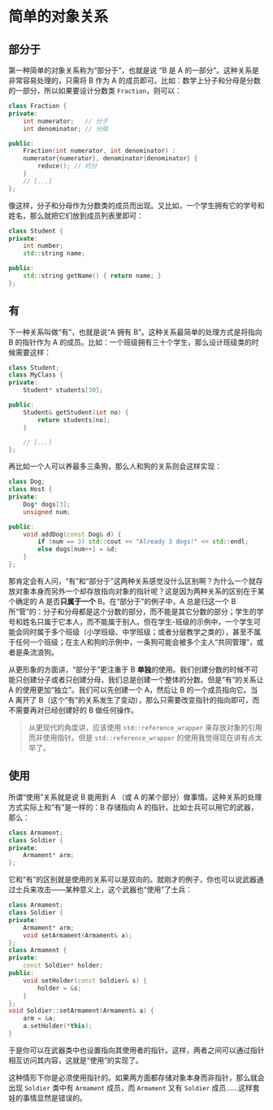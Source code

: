 # 简单的对象关系

## 部分于

第一种简单的对象关系称为“部分于”，也就是说 “B 是 A 的一部分”。这种关系是非常容易处理的，只需将 B 作为 A 的成员即可。比如：数学上分子和分母是分数的一部分，所以如果要设计分数类 `Fraction`，则可以：
```cpp
class Fraction {
private:
    int numerator;   // 分子
    int denominator; // 分母

public:
    Fraction(int numerator, int denominator) :
    numerator{numerator}, denominator{denominator} {
        reduce(); // 约分
    }
    // [...]
};
```
像这样，分子和分母作为分数类的成员而出现。又比如，一个学生拥有它的学号和姓名，那么就把它们放到成员列表里即可：
```cpp
class Student {
private:
    int number;
    std::string name;

public:
    std::string getName() { return name; }
};
```

## 有

下一种关系叫做“有”，也就是说“A 拥有 B”。这种关系最简单的处理方式是将指向 B 的指针作为 A 的成员。比如：一个班级拥有三十个学生，那么设计班级类的时候需要这样：
```cpp
class Student;
class MyClass {
private:
    Student* students[30];

public:
    Student& getStudent(int no) {
        return students[no];
    }

    // [...]
};
```

再比如一个人可以养最多三条狗，那么人和狗的关系则会这样实现：
```cpp
class Dog;
class Host {
private:
    Dog* dogs[3];
    unsigned num;

public:
    void addDog(const Dog& d) {
        if (num == 3) std::cout << "Already 3 dogs!" << std::endl;
        else dogs[num++] = &d;
    }
};
```

那肯定会有人问，“有”和“部分于”这两种关系感觉没什么区别啊？为什么一个就存放对象本身而另外一个却存放指向对象的指针呢？这是因为两种关系的区别在于某个确定的 A 是否**只属于一个** B。在“部分于”的例子中，A 总是归这一个 B 所“管”的：分子和分母都是这个分数的部分，而不能是其它分数的部分；学生的学号和姓名只属于它本人，而不能属于别人。但在学生-班级的示例中，一个学生可能会同时属于多个班级（小学班级、中学班级；或者分层教学之类的），甚至不属于任何一个班级；在主人和狗的示例中，一条狗可能会被多个主人“共同管理”，或者是条流浪狗。

从更形象的方面讲，“部分于”更注重于 B **单独**的使用。我们创建分数的时候不可能只创建分子或者只创建分母，我们总是创建一个整体的分数。但是“有”的关系让 A 的使用更加“独立”。我们可以先创建一个 A，然后让 B 的一个成员指向它。当 A 离开了 B（这个“有”的关系发生了变动），那么只需要改变指针的指向即可，而不需要再对已经创建好的 B 做任何操作。

> 从更现代的角度讲，应该使用 `std::reference_wrapper` 来存放对象的引用而非使用指针。但是 `std::reference_wrapper` 的使用我觉得现在讲有点太早了。

## 使用

所谓“使用”关系就是说 B 能用到 A （或 A 的某个部分）做事情。这种关系的处理方式实际上和“有”是一样的：B 存储指向 A 的指针。比如士兵可以用它的武器，那么：
```cpp
class Armament;
class Soldier {
private:
    Armament* arm;
};
```
它和“有”的区别就是使用的关系可以是双向的。就刚才的例子，你也可以说武器通过士兵来攻击——某种意义上，这个武器也“使用”了士兵：
```cpp
class Armament;
class Soldier {
private:
    Armament* arm;
    void setArmament(Armament& a);
};
class Armament {
private:
    const Soldier* holder;
public:
    void setHolder(const Soldier& s) {
        holder = &s;
    }
};
void Soldier::setArmament(Armament& a) {
    arm = &a;
    a.setHolder(*this);
}
```
于是你可以在武器类中也设置指向其使用者的指针。这样，两者之间可以通过指针相互访问其内容，这就是“使用”的实现了。

这种情形下你是必须使用指针的。如果两方面都存储对象本身而非指针，那么就会出现 `Soldier` 类中有 `Armament` 成员，而 `Armament` 又有 `Soldier` 成员……这样套娃的事情显然是错误的。